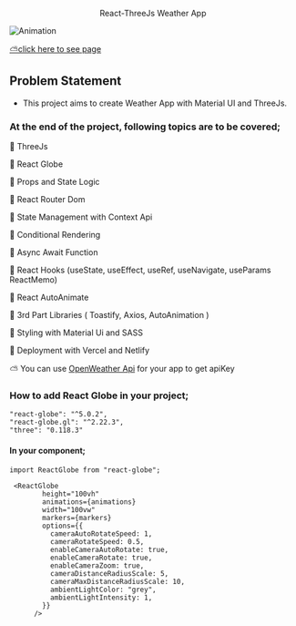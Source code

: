 <p align="center">React-ThreeJs Weather App</p>


![Animation](https://user-images.githubusercontent.com/99739515/191304833-6e9b8956-d9e2-4b84-8e01-f0928194b0b4.gif)


[⛅click here to see page](https://react-weather-app-sigma-silk.vercel.app)


## Problem Statement

- This project aims to create Weather App with Material UI and ThreeJs.


### At the end of the project, following topics are to be covered;
📌 ThreeJs

📌 React Globe

📌 Props and State Logic

📌 React Router Dom

📌 State Management with Context Api

📌 Conditional Rendering

📌 Async Await Function

📌 React Hooks (useState, useEffect, useRef, useNavigate, useParams ReactMemo)

📌 React AutoAnimate

📌 3rd Part Libraries ( Toastify, Axios, AutoAnimation )

📌 Styling with Material Ui and SASS

📌 Deployment with Vercel and Netlify

⛅ You can use [OpenWeather Api](https://openweathermap.org/) for your app to get apiKey

### How to add React Globe in your project;
 
    "react-globe": "^5.0.2",
    "react-globe.gl": "^2.22.3",
    "three": "0.118.3"
#### In your component;
```
import ReactGlobe from "react-globe";

 <ReactGlobe
        height="100vh"
        animations={animations}
        width="100vw"
        markers={markers}
        options={{
          cameraAutoRotateSpeed: 1,
          cameraRotateSpeed: 0.5,
          enableCameraAutoRotate: true,
          enableCameraRotate: true,
          enableCameraZoom: true,
          cameraDistanceRadiusScale: 5,
          cameraMaxDistanceRadiusScale: 10,
          ambientLightColor: "grey",
          ambientLightIntensity: 1,
        }}
      />
      
```

